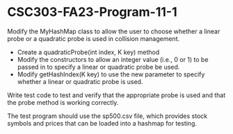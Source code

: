 # CSC303-FA23-Program-11-1

Modify the MyHashMap class to allow the user to choose whether a linear probe or a quadratic probe is used in collision management.

- Create a quadraticProbe(int index, K key) method
- Modify the constructors to allow an integer value (i.e., 0 or 1) to be passed in to specify a linear or quadratic probe be used.
- Modify getHashIndex(K key) to use the new parameter to specify whether a linear or quadratic probe is used.

Write test code to test and verify that the appropriate probe is used and that the probe method is working correctly.

The test program should use the sp500.csv file, which provides stock symbols and prices that can be loaded into a hashmap for testing.
